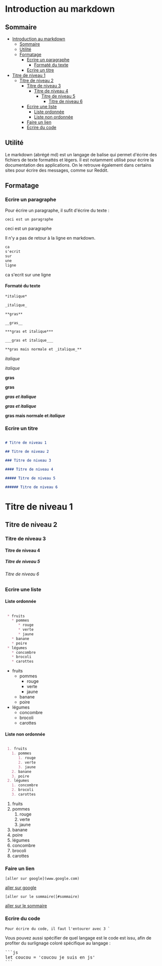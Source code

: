 # Introduction au markdown

## Sommaire

- [Introduction au markdown](#introduction-au-markdown)
  * [Sommaire](#sommaire)
  * [Utilité](#utilit-)
  * [Formatage](#formatage)
    + [Ecrire un paragraphe](#ecrire-un-paragraphe)
      - [Formaté du texte](#format--du-texte)
    + [Ecrire un titre](#ecrire-un-titre)
- [Titre de niveau 1](#titre-de-niveau-1)
  * [Titre de niveau 2](#titre-de-niveau-2)
    + [Titre de niveau 3](#titre-de-niveau-3)
      - [Titre de niveau 4](#titre-de-niveau-4)
        * [Titre de niveau 5](#titre-de-niveau-5)
          + [Titre de niveau 6](#titre-de-niveau-6)
    + [Ecrire une liste](#ecrire-une-liste)
      - [Liste ordonnée](#liste-ordonn-e)
      - [Liste non ordonnée](#liste-non-ordonn-e)
    + [Faire un lien](#faire-un-lien)
    + [Ecrire du code](#ecrire-du-code)


## Utilité

Le markdown (abrégé md) est un langage de balise qui permet d'écrire des fichiers de texte formattés et légers. Il est notamment utilisé pour écrire la documentation des applications. On le retrouve également dans certains sites pour écrire des messages, comme sur Reddit.

## Formatage

### Ecrire un paragraphe

Pour écrire un paragraphe, il sufit d'écrire du texte : 

```markdown
ceci est un paragraphe
```

ceci est un paragraphe


Il n'y a pas de retour à la ligne en markdown.

```markdown
ca
s'ecrit
sur
une
ligne
```

ca s'ecrit sur une ligne


#### Formaté du texte

```markdown
*italique*

_italique_

**gras**

__gras__

***gras et italique***

___gras et italique___

**gras mais normale et _italique_**
```

*italique*

_italique_

**gras**

__gras__

***gras et italique***

___gras et italique___

**gras mais normale et _italique_**

### Ecrire un titre

```markdown

# Titre de niveau 1

## Titre de niveau 2

### Titre de niveau 3

#### Titre de niveau 4

##### Titre de niveau 5

###### Titre de niveau 6

```

# Titre de niveau 1

## Titre de niveau 2

### Titre de niveau 3

#### Titre de niveau 4

##### Titre de niveau 5

###### Titre de niveau 6

### Ecrire une liste

#### Liste ordonnée

```markdown

 * fruits
   * pommes
      * rouge
      * verte
      * jaune
   * banane
   * poire
 * légumes
   * concombre
   * brocoli
   * carottes
```

 * fruits
   * pommes
      * rouge
      * verte
      * jaune
   * banane
   * poire
 * légumes
   * concombre
   * brocoli
   * carottes

#### Liste non ordonnée

```markdown

 1. fruits
   1. pommes
      1. rouge
      2. verte
      3. jaune
   2. banane
   3. poire
 2. légumes
   1. concombre
   2. brocoli
   3. carottes
```

 1. fruits
   1. pommes
      1. rouge
      2. verte
      3. jaune
   2. banane
   3. poire
 2. légumes
   1. concombre
   2. brocoli
   3. carottes

### Faire un lien 

```
[aller sur google](www.google.com)
```

[aller sur google](www.google.com)


```
[aller sur le sommaire([#sommaire)
```

[aller sur le sommaire](#sommaire)

### Ecrire du code


```
Pour écrire du code, il faut l'entourer avec 3 `
```

Vous pouvez aussi spécifier de quel langage est le code est issu, afin de profiter du surlignage coloré spécifique au langage : 

<pre>
```js
let coucou = 'coucou je suis en js'
```   
</pre>
